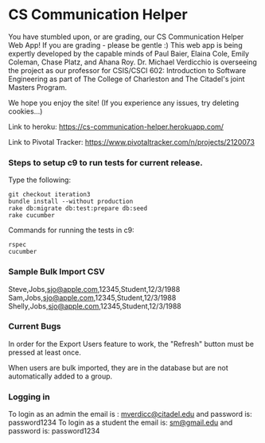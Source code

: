 # CS Communication Helper

You have stumbled upon, or are grading, our CS Communication Helper Web App!
If you are grading - please be gentle :) 
This web app is being expertly developed by the capable minds of Paul Baier, Elaina Cole, Emily Coleman, Chase Platz, and Ahana Roy. Dr. Michael Verdicchio is overseeing the project as our professor for CSIS/CSCI 602: Introduction to Software Engineering as part of The College of Charleston and The Citadel's joint Masters Program.

We hope you enjoy the site!
(If you experience any issues, try deleting cookies...)

Link to heroku: https://cs-communication-helper.herokuapp.com/

Link to Pivotal Tracker: https://www.pivotaltracker.com/n/projects/2120073

### Steps to setup c9 to run tests for current release. 
Type the following:
```
git checkout iteration3
bundle install --without production
rake db:migrate db:test:prepare db:seed
rake cucumber
```

Commands for running the tests in c9:
```
rspec
cucumber
```

### Sample Bulk Import CSV
Steve,Jobs,sjo@apple.com,12345,Student,12/3/1988
Sam,Jobs,sjo@apple.com,12345,Student,12/3/1988
Shelly,Jobs,sjo@apple.com,12345,Student,12/3/1988

### Current Bugs
In order for the Export Users feature to work, the "Refresh" button must be pressed at least once.

When users are bulk imported, they are in the database but are not automatically added to a group.

### Logging in
To login as an admin the email is : mverdicc@citadel.edu and password is: password1234
To login as a student the email is: sm@gmail.edu and password is: password1234
